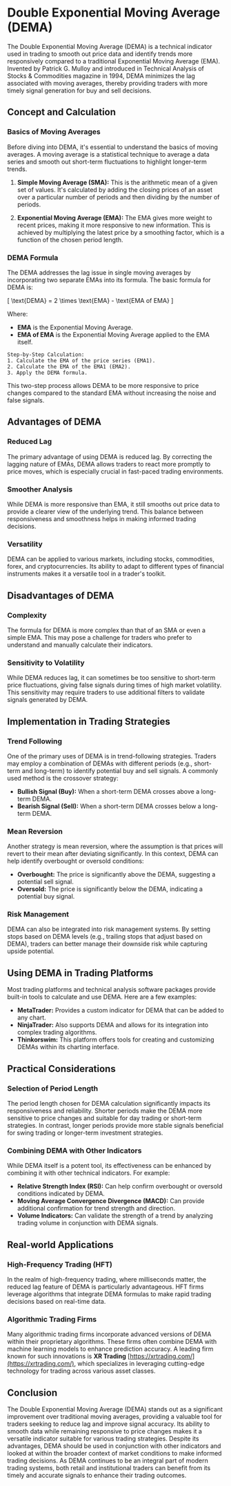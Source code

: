 # Double Exponential Moving Average (DEMA)

The Double Exponential Moving Average (DEMA) is a technical indicator used in trading to smooth out price data and identify trends more responsively compared to a traditional Exponential Moving Average (EMA). Invented by Patrick G. Mulloy and introduced in Technical Analysis of Stocks & Commodities magazine in 1994, DEMA minimizes the lag associated with moving averages, thereby providing traders with more timely signal generation for buy and sell decisions.

## Concept and Calculation

### Basics of Moving Averages

Before diving into DEMA, it's essential to understand the basics of moving averages. A moving average is a statistical technique to average a data series and smooth out short-term fluctuations to highlight longer-term trends.

1. **Simple Moving Average (SMA):** This is the arithmetic mean of a given set of values. It's calculated by adding the closing prices of an asset over a particular number of periods and then dividing by the number of periods.

2. **Exponential Moving Average (EMA):** The EMA gives more weight to recent prices, making it more responsive to new information. This is achieved by multiplying the latest price by a smoothing factor, which is a function of the chosen period length.

### DEMA Formula

The DEMA addresses the lag issue in single moving averages by incorporating two separate EMAs into its formula. The basic formula for DEMA is:

\[ \text{DEMA} = 2 \times \text{EMA} - \text{EMA of EMA} \]

Where:
- **EMA** is the Exponential Moving Average.
- **EMA of EMA** is the Exponential Moving Average applied to the EMA itself.

```
Step-by-Step Calculation:
1. Calculate the EMA of the price series (EMA1).
2. Calculate the EMA of the EMA1 (EMA2).
3. Apply the DEMA formula.
```

This two-step process allows DEMA to be more responsive to price changes compared to the standard EMA without increasing the noise and false signals.

## Advantages of DEMA

### Reduced Lag

The primary advantage of using DEMA is reduced lag. By correcting the lagging nature of EMAs, DEMA allows traders to react more promptly to price moves, which is especially crucial in fast-paced trading environments.

### Smoother Analysis

While DEMA is more responsive than EMA, it still smooths out price data to provide a clearer view of the underlying trend. This balance between responsiveness and smoothness helps in making informed trading decisions.

### Versatility

DEMA can be applied to various markets, including stocks, commodities, forex, and cryptocurrencies. Its ability to adapt to different types of financial instruments makes it a versatile tool in a trader's toolkit.

## Disadvantages of DEMA

### Complexity

The formula for DEMA is more complex than that of an SMA or even a simple EMA. This may pose a challenge for traders who prefer to understand and manually calculate their indicators.

### Sensitivity to Volatility

While DEMA reduces lag, it can sometimes be too sensitive to short-term price fluctuations, giving false signals during times of high market volatility. This sensitivity may require traders to use additional filters to validate signals generated by DEMA.

## Implementation in Trading Strategies

### Trend Following

One of the primary uses of DEMA is in trend-following strategies. Traders may employ a combination of DEMAs with different periods (e.g., short-term and long-term) to identify potential buy and sell signals. A commonly used method is the crossover strategy:

- **Bullish Signal (Buy):** When a short-term DEMA crosses above a long-term DEMA.
- **Bearish Signal (Sell):** When a short-term DEMA crosses below a long-term DEMA.

### Mean Reversion

Another strategy is mean reversion, where the assumption is that prices will revert to their mean after deviating significantly. In this context, DEMA can help identify overbought or oversold conditions:

- **Overbought:** The price is significantly above the DEMA, suggesting a potential sell signal.
- **Oversold:** The price is significantly below the DEMA, indicating a potential buy signal.

### Risk Management

DEMA can also be integrated into risk management systems. By setting stops based on DEMA levels (e.g., trailing stops that adjust based on DEMA), traders can better manage their downside risk while capturing upside potential.

## Using DEMA in Trading Platforms

Most trading platforms and technical analysis software packages provide built-in tools to calculate and use DEMA. Here are a few examples:

- **MetaTrader:** Provides a custom indicator for DEMA that can be added to any chart.
- **NinjaTrader:** Also supports DEMA and allows for its integration into complex trading algorithms.
- **Thinkorswim:** This platform offers tools for creating and customizing DEMAs within its charting interface.

## Practical Considerations

### Selection of Period Length

The period length chosen for DEMA calculation significantly impacts its responsiveness and reliability. Shorter periods make the DEMA more sensitive to price changes and suitable for day trading or short-term strategies. In contrast, longer periods provide more stable signals beneficial for swing trading or longer-term investment strategies.

### Combining DEMA with Other Indicators

While DEMA itself is a potent tool, its effectiveness can be enhanced by combining it with other technical indicators. For example:

- **Relative Strength Index (RSI):** Can help confirm overbought or oversold conditions indicated by DEMA.
- **Moving Average Convergence Divergence (MACD):** Can provide additional confirmation for trend strength and direction.
- **Volume Indicators:** Can validate the strength of a trend by analyzing trading volume in conjunction with DEMA signals.

## Real-world Applications

### High-Frequency Trading (HFT)

In the realm of high-frequency trading, where milliseconds matter, the reduced lag feature of DEMA is particularly advantageous. HFT firms leverage algorithms that integrate DEMA formulas to make rapid trading decisions based on real-time data.

### Algorithmic Trading Firms

Many algorithmic trading firms incorporate advanced versions of DEMA within their proprietary algorithms. These firms often combine DEMA with machine learning models to enhance prediction accuracy. A leading firm known for such innovations is **XR Trading** [https://xrtrading.com/](https://xrtrading.com/), which specializes in leveraging cutting-edge technology for trading across various asset classes.

## Conclusion

The Double Exponential Moving Average (DEMA) stands out as a significant improvement over traditional moving averages, providing a valuable tool for traders seeking to reduce lag and improve signal accuracy. Its ability to smooth data while remaining responsive to price changes makes it a versatile indicator suitable for various trading strategies. Despite its advantages, DEMA should be used in conjunction with other indicators and looked at within the broader context of market conditions to make informed trading decisions. As DEMA continues to be an integral part of modern trading systems, both retail and institutional traders can benefit from its timely and accurate signals to enhance their trading outcomes.